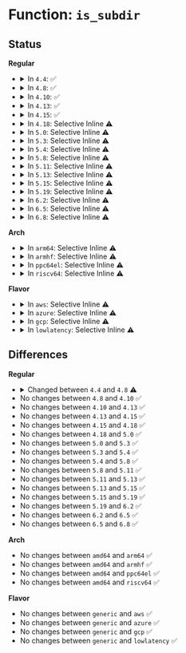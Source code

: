 # Function: <code>is_subdir</code>

## Status
<b>Regular</b>
<ul>
<li>
<details>
<summary>In <code>4.4</code>: ✅</summary>

```c
int is_subdir(struct dentry *new_dentry, struct dentry *old_dentry);
```

**Collision:** Unique Global

**Inline:** No

**Transformation:** False

**Instances:**

```
In fs/dcache.c (ffffffff81226540)
Location: fs/dcache.c:3302
Inline: False
Direct callers:
  - fs/namei.c:path_connected
  - fs/namespace.c:copy_tree
  - fs/namespace.c:do_mount
  - fs/namespace.c:is_path_reachable
```
**Symbols:**

```
ffffffff81226540-ffffffff81226590: is_subdir (STB_GLOBAL)
```
</details>
</li>
<li>
<details>
<summary>In <code>4.8</code>: ✅</summary>

```c
bool is_subdir(struct dentry *new_dentry, struct dentry *old_dentry);
```

**Collision:** Unique Global

**Inline:** No

**Transformation:** False

**Instances:**

```
In fs/dcache.c (ffffffff8124ec00)
Location: fs/dcache.c:3469
Inline: False
Direct callers:
  - fs/namei.c:path_parent_directory
  - fs/namei.c:follow_dotdot_rcu
  - fs/namespace.c:is_path_reachable
  - fs/namespace.c:do_mount
  - fs/namespace.c:copy_tree
```
**Symbols:**

```
ffffffff8124ec00-ffffffff8124ec4f: is_subdir (STB_GLOBAL)
```
</details>
</li>
<li>
<details>
<summary>In <code>4.10</code>: ✅</summary>

```c
bool is_subdir(struct dentry *new_dentry, struct dentry *old_dentry);
```

**Collision:** Unique Global

**Inline:** No

**Transformation:** False

**Instances:**

```
In fs/dcache.c (ffffffff81261c10)
Location: fs/dcache.c:3479
Inline: False
Direct callers:
  - fs/namei.c:path_parent_directory
  - fs/namei.c:follow_dotdot_rcu
  - fs/namespace.c:is_path_reachable
  - fs/namespace.c:do_mount
  - fs/namespace.c:copy_tree
```
**Symbols:**

```
ffffffff81261c10-ffffffff81261c5f: is_subdir (STB_GLOBAL)
```
</details>
</li>
<li>
<details>
<summary>In <code>4.13</code>: ✅</summary>

```c
bool is_subdir(struct dentry *new_dentry, struct dentry *old_dentry);
```

**Collision:** Unique Global

**Inline:** No

**Transformation:** False

**Instances:**

```
In fs/dcache.c (ffffffff8126f4d0)
Location: fs/dcache.c:3509
Inline: False
Direct callers:
  - fs/namei.c:path_parent_directory
  - fs/namei.c:follow_dotdot_rcu
  - fs/namespace.c:is_path_reachable
  - fs/namespace.c:do_mount
  - fs/namespace.c:copy_tree
```
**Symbols:**

```
ffffffff8126f4d0-ffffffff8126f51f: is_subdir (STB_GLOBAL)
```
</details>
</li>
<li>
<details>
<summary>In <code>4.15</code>: ✅</summary>

```c
bool is_subdir(struct dentry *new_dentry, struct dentry *old_dentry);
```

**Collision:** Unique Global

**Inline:** No

**Transformation:** False

**Instances:**

```
In fs/dcache.c (ffffffff81291df0)
Location: fs/dcache.c:3521
Inline: False
Direct callers:
  - fs/namei.c:path_connected
  - fs/namespace.c:is_path_reachable
  - fs/namespace.c:do_mount
  - fs/namespace.c:copy_tree
```
**Symbols:**

```
ffffffff81291df0-ffffffff81291e3e: is_subdir (STB_GLOBAL)
```
</details>
</li>
<li>
<details>
<summary>In <code>4.18</code>: Selective Inline ⚠️</summary>

```c
bool is_subdir(struct dentry *new_dentry, struct dentry *old_dentry);
```

**Collision:** Unique Global

**Inline:** Selective

**Transformation:** False

**Instances:**

```
In fs/dcache.c (ffffffff812b47a0)
Location: fs/dcache.c:3044
Inline: True
Direct callers:
  - fs/namei.c:path_openat
  - fs/namei.c:path_mountpoint
  - fs/namei.c:walk_component
  - fs/namei.c:path_parent_directory
  - fs/namespace.c:is_path_reachable
  - fs/namespace.c:do_mount
  - fs/namespace.c:copy_tree
```
**Symbols:**

```
ffffffff812b47a0-ffffffff812b47ee: is_subdir (STB_GLOBAL)
```
</details>
</li>
<li>
<details>
<summary>In <code>5.0</code>: Selective Inline ⚠️</summary>

```c
bool is_subdir(struct dentry *new_dentry, struct dentry *old_dentry);
```

**Collision:** Unique Global

**Inline:** Selective

**Transformation:** False

**Instances:**

```
In fs/dcache.c (ffffffff812c9a20)
Location: fs/dcache.c:2998
Inline: True
Direct callers:
  - fs/namei.c:path_parent_directory
  - fs/namei.c:follow_dotdot_rcu
  - fs/namespace.c:is_path_reachable
  - fs/namespace.c:do_mount
  - fs/namespace.c:copy_tree
```
**Symbols:**

```
ffffffff812c9a20-ffffffff812c9a6e: is_subdir (STB_GLOBAL)
```
</details>
</li>
<li>
<details>
<summary>In <code>5.3</code>: Selective Inline ⚠️</summary>

```c
bool is_subdir(struct dentry *new_dentry, struct dentry *old_dentry);
```

**Collision:** Unique Global

**Inline:** Selective

**Transformation:** False

**Instances:**

```
In fs/dcache.c (ffffffff812e6420)
Location: fs/dcache.c:3067
Inline: True
Direct callers:
  - fs/namei.c:path_parent_directory
  - fs/namei.c:follow_dotdot_rcu
  - fs/namespace.c:is_path_reachable
  - fs/namespace.c:copy_tree
```
**Symbols:**

```
ffffffff812e6420-ffffffff812e6476: is_subdir (STB_GLOBAL)
```
</details>
</li>
<li>
<details>
<summary>In <code>5.4</code>: Selective Inline ⚠️</summary>

```c
bool is_subdir(struct dentry *new_dentry, struct dentry *old_dentry);
```

**Collision:** Unique Global

**Inline:** Selective

**Transformation:** False

**Instances:**

```
In fs/dcache.c (ffffffff812f7f80)
Location: fs/dcache.c:3067
Inline: True
Direct callers:
  - fs/namei.c:path_parent_directory
  - fs/namei.c:follow_dotdot_rcu
  - fs/namespace.c:is_path_reachable
  - fs/namespace.c:copy_tree
```
**Symbols:**

```
ffffffff812f7f80-ffffffff812f7fd6: is_subdir (STB_GLOBAL)
```
</details>
</li>
<li>
<details>
<summary>In <code>5.8</code>: Selective Inline ⚠️</summary>

```c
bool is_subdir(struct dentry *new_dentry, struct dentry *old_dentry);
```

**Collision:** Unique Global

**Inline:** Selective

**Transformation:** False

**Instances:**

```
In fs/dcache.c (ffffffff81330b60)
Location: fs/dcache.c:3088
Inline: True
Direct callers:
  - fs/namei.c:path_pts
  - fs/namei.c:follow_dotdot
  - fs/namei.c:follow_dotdot_rcu
  - fs/namespace.c:path_is_under
  - fs/namespace.c:__do_loopback
  - fs/namespace.c:copy_tree
  - fs/pnode.c:propagate_mnt
  - fs/pnode.c:propagate_mnt
```
**Symbols:**

```
ffffffff81330b60-ffffffff81330bba: is_subdir (STB_GLOBAL)
```
</details>
</li>
<li>
<details>
<summary>In <code>5.11</code>: Selective Inline ⚠️</summary>

```c
bool is_subdir(struct dentry *new_dentry, struct dentry *old_dentry);
```

**Collision:** Unique Global

**Inline:** Selective

**Transformation:** False

**Instances:**

```
In fs/dcache.c (ffffffff8133c4d0)
Location: fs/dcache.c:3095
Inline: True
Direct callers:
  - fs/namei.c:path_pts
  - fs/namei.c:follow_dotdot
  - fs/namei.c:follow_dotdot_rcu
  - fs/namespace.c:path_is_under
  - fs/namespace.c:__do_loopback
  - fs/namespace.c:copy_tree
  - fs/pnode.c:propagate_mnt
  - fs/pnode.c:propagate_mnt
```
**Symbols:**

```
ffffffff8133c4d0-ffffffff8133c549: is_subdir (STB_GLOBAL)
```
</details>
</li>
<li>
<details>
<summary>In <code>5.13</code>: Selective Inline ⚠️</summary>

```c
bool is_subdir(struct dentry *new_dentry, struct dentry *old_dentry);
```

**Collision:** Unique Global

**Inline:** Selective

**Transformation:** False

**Instances:**

```
In fs/dcache.c (ffffffff81342960)
Location: fs/dcache.c:3121
Inline: True
Direct callers:
  - fs/namei.c:path_pts
  - fs/namespace.c:path_is_under
  - fs/namespace.c:__do_loopback
  - fs/namespace.c:clone_private_mount
  - fs/namespace.c:copy_tree
  - fs/pnode.c:propagate_mnt
  - fs/pnode.c:propagate_mnt
```
**Symbols:**

```
ffffffff81342960-ffffffff813429d9: is_subdir (STB_GLOBAL)
```
</details>
</li>
<li>
<details>
<summary>In <code>5.15</code>: Selective Inline ⚠️</summary>

```c
bool is_subdir(struct dentry *new_dentry, struct dentry *old_dentry);
```

**Collision:** Unique Global

**Inline:** Selective

**Transformation:** False

**Instances:**

```
In fs/dcache.c (ffffffff81390280)
Location: fs/dcache.c:3123
Inline: True
Direct callers:
  - fs/namei.c:path_pts
  - fs/namespace.c:path_is_under
  - fs/namespace.c:do_set_group
  - fs/namespace.c:do_set_group
  - fs/namespace.c:__do_loopback
  - fs/namespace.c:clone_private_mount
  - fs/namespace.c:copy_tree
  - fs/pnode.c:propagate_mnt
  - fs/pnode.c:propagate_mnt
```
**Symbols:**

```
ffffffff81390280-ffffffff813902f9: is_subdir (STB_GLOBAL)
```
</details>
</li>
<li>
<details>
<summary>In <code>5.19</code>: Selective Inline ⚠️</summary>

```c
bool is_subdir(struct dentry *new_dentry, struct dentry *old_dentry);
```

**Collision:** Unique Global

**Inline:** Selective

**Transformation:** False

**Instances:**

```
In fs/dcache.c (ffffffff81411ed0)
Location: fs/dcache.c:3147
Inline: True
Direct callers:
  - fs/namei.c:path_pts
  - fs/namei.c:handle_dots
  - fs/namei.c:handle_dots
  - fs/namespace.c:path_is_under
  - fs/namespace.c:do_set_group
  - fs/namespace.c:do_set_group
  - fs/namespace.c:__do_loopback
  - fs/namespace.c:clone_private_mount
  - fs/namespace.c:copy_tree
  - fs/pnode.c:propagate_mnt
  - fs/pnode.c:propagate_mnt
```
**Symbols:**

```
ffffffff81411ed0-ffffffff81411f62: is_subdir (STB_GLOBAL)
```
</details>
</li>
<li>
<details>
<summary>In <code>6.2</code>: Selective Inline ⚠️</summary>

```c
bool is_subdir(struct dentry *new_dentry, struct dentry *old_dentry);
```

**Collision:** Unique Global

**Inline:** Selective

**Transformation:** False

**Instances:**

```
In fs/dcache.c (ffffffff8149cca0)
Location: fs/dcache.c:3203
Inline: True
Direct callers:
  - fs/namei.c:path_pts
  - fs/namei.c:handle_dots
  - fs/namei.c:follow_dotdot_rcu
  - fs/namespace.c:path_is_under
  - fs/namespace.c:do_set_group
  - fs/namespace.c:do_set_group
  - fs/namespace.c:__do_loopback
  - fs/namespace.c:clone_private_mount
  - fs/namespace.c:copy_tree
  - fs/pnode.c:propagate_mnt
  - fs/pnode.c:propagate_mnt
```
**Symbols:**

```
ffffffff8149cca0-ffffffff8149cd32: is_subdir (STB_GLOBAL)
```
</details>
</li>
<li>
<details>
<summary>In <code>6.5</code>: Selective Inline ⚠️</summary>

```c
bool is_subdir(struct dentry *new_dentry, struct dentry *old_dentry);
```

**Collision:** Unique Global

**Inline:** Selective

**Transformation:** False

**Instances:**

```
In fs/dcache.c (ffffffff814d20c0)
Location: fs/dcache.c:3203
Inline: True
Direct callers:
  - fs/namei.c:path_pts
  - fs/namei.c:handle_dots
  - fs/namei.c:handle_dots
  - fs/namespace.c:path_is_under
  - fs/namespace.c:do_set_group
  - fs/namespace.c:do_set_group
  - fs/namespace.c:__do_loopback
  - fs/namespace.c:clone_private_mount
  - fs/namespace.c:copy_tree
  - fs/pnode.c:propagate_mnt
  - fs/pnode.c:propagate_mnt
```
**Symbols:**

```
ffffffff814d20c0-ffffffff814d2152: is_subdir (STB_GLOBAL)
```
</details>
</li>
<li>
<details>
<summary>In <code>6.8</code>: Selective Inline ⚠️</summary>

```c
bool is_subdir(struct dentry *new_dentry, struct dentry *old_dentry);
```

**Collision:** Unique Global

**Inline:** Selective

**Transformation:** False

**Instances:**

```
In fs/dcache.c (ffffffff81504b00)
Location: fs/dcache.c:3030
Inline: True
Direct callers:
  - fs/namei.c:path_pts
  - fs/namei.c:handle_dots
  - fs/namei.c:handle_dots
  - fs/namespace.c:__ia32_sys_listmount
  - fs/namespace.c:__ia32_sys_listmount
  - fs/namespace.c:__x64_sys_listmount
  - fs/namespace.c:__x64_sys_listmount
  - fs/namespace.c:do_statmount
  - fs/namespace.c:path_is_under
  - fs/namespace.c:do_set_group
  - fs/namespace.c:do_set_group
  - fs/namespace.c:__do_loopback
  - fs/namespace.c:clone_private_mount
  - fs/namespace.c:copy_tree
  - fs/pnode.c:propagate_mnt
  - fs/pnode.c:propagate_mnt
```
**Symbols:**

```
ffffffff81504b00-ffffffff81504b92: is_subdir (STB_GLOBAL)
```
</details>
</li>
</ul>
<b>Arch</b>
<ul>
<li>
<details>
<summary>In <code>arm64</code>: Selective Inline ⚠️</summary>

```c
bool is_subdir(struct dentry *new_dentry, struct dentry *old_dentry);
```

**Collision:** Unique Global

**Inline:** Selective

**Transformation:** False

**Instances:**

```
In fs/dcache.c (ffff8000103a5340)
Location: fs/dcache.c:3067
Inline: True
Direct callers:
  - fs/namei.c:path_parent_directory
  - fs/namei.c:path_parent_directory
  - fs/namei.c:follow_dotdot_rcu
  - fs/namespace.c:is_path_reachable
  - fs/namespace.c:copy_tree
```
**Symbols:**

```
ffff8000103a5340-ffff8000103a53dc: is_subdir (STB_GLOBAL)
```
</details>
</li>
<li>
<details>
<summary>In <code>armhf</code>: Selective Inline ⚠️</summary>

```c
bool is_subdir(struct dentry *new_dentry, struct dentry *old_dentry);
```

**Collision:** Unique Global

**Inline:** Selective

**Transformation:** False

**Instances:**

```
In fs/dcache.c (c0587f4c)
Location: fs/dcache.c:3067
Inline: True
Direct callers:
  - fs/namei.c:path_connected
  - fs/namespace.c:is_path_reachable
  - fs/namespace.c:__do_loopback
  - fs/namespace.c:copy_tree
```
**Symbols:**

```
c0587f4c-c0588000: is_subdir (STB_GLOBAL)
```
</details>
</li>
<li>
<details>
<summary>In <code>ppc64el</code>: Selective Inline ⚠️</summary>

```c
bool is_subdir(struct dentry *new_dentry, struct dentry *old_dentry);
```

**Collision:** Unique Global

**Inline:** Selective

**Transformation:** False

**Instances:**

```
In fs/dcache.c (c0000000004a03d0)
Location: fs/dcache.c:3067
Inline: True
Direct callers:
  - fs/namei.c:path_parent_directory
  - fs/namei.c:follow_dotdot_rcu
  - fs/namespace.c:is_path_reachable
  - fs/namespace.c:copy_tree
```
**Symbols:**

```
c0000000004a03d0-c0000000004a047c: is_subdir (STB_GLOBAL)
```
</details>
</li>
<li>
<details>
<summary>In <code>riscv64</code>: Selective Inline ⚠️</summary>

```c
bool is_subdir(struct dentry *new_dentry, struct dentry *old_dentry);
```

**Collision:** Unique Global

**Inline:** Selective

**Transformation:** False

**Instances:**

```
In fs/dcache.c (ffffffe00026c680)
Location: fs/dcache.c:3067
Inline: True
Direct callers:
  - fs/namei.c:path_parent_directory
  - fs/namei.c:follow_dotdot_rcu
  - fs/namespace.c:is_path_reachable
  - fs/namespace.c:copy_tree
```
**Symbols:**

```
ffffffe00026c680-ffffffe00026c6f8: is_subdir (STB_GLOBAL)
```
</details>
</li>
</ul>
<b>Flavor</b>
<ul>
<li>
<details>
<summary>In <code>aws</code>: Selective Inline ⚠️</summary>

```c
bool is_subdir(struct dentry *new_dentry, struct dentry *old_dentry);
```

**Collision:** Unique Global

**Inline:** Selective

**Transformation:** False

**Instances:**

```
In fs/dcache.c (ffffffff812f0560)
Location: fs/dcache.c:3067
Inline: True
Direct callers:
  - fs/namei.c:path_parent_directory
  - fs/namei.c:follow_dotdot_rcu
  - fs/namespace.c:is_path_reachable
  - fs/namespace.c:copy_tree
```
**Symbols:**

```
ffffffff812f0560-ffffffff812f05b6: is_subdir (STB_GLOBAL)
```
</details>
</li>
<li>
<details>
<summary>In <code>azure</code>: Selective Inline ⚠️</summary>

```c
bool is_subdir(struct dentry *new_dentry, struct dentry *old_dentry);
```

**Collision:** Unique Global

**Inline:** Selective

**Transformation:** False

**Instances:**

```
In fs/dcache.c (ffffffff812e1190)
Location: fs/dcache.c:3067
Inline: True
Direct callers:
  - fs/namei.c:path_parent_directory
  - fs/namei.c:follow_dotdot_rcu
  - fs/namespace.c:is_path_reachable
  - fs/namespace.c:copy_tree
```
**Symbols:**

```
ffffffff812e1190-ffffffff812e11e6: is_subdir (STB_GLOBAL)
```
</details>
</li>
<li>
<details>
<summary>In <code>gcp</code>: Selective Inline ⚠️</summary>

```c
bool is_subdir(struct dentry *new_dentry, struct dentry *old_dentry);
```

**Collision:** Unique Global

**Inline:** Selective

**Transformation:** False

**Instances:**

```
In fs/dcache.c (ffffffff812ee370)
Location: fs/dcache.c:3067
Inline: True
Direct callers:
  - fs/namei.c:path_parent_directory
  - fs/namei.c:follow_dotdot_rcu
  - fs/namespace.c:is_path_reachable
  - fs/namespace.c:copy_tree
```
**Symbols:**

```
ffffffff812ee370-ffffffff812ee3c6: is_subdir (STB_GLOBAL)
```
</details>
</li>
<li>
<details>
<summary>In <code>lowlatency</code>: Selective Inline ⚠️</summary>

```c
bool is_subdir(struct dentry *new_dentry, struct dentry *old_dentry);
```

**Collision:** Unique Global

**Inline:** Selective

**Transformation:** False

**Instances:**

```
In fs/dcache.c (ffffffff812ff910)
Location: fs/dcache.c:3067
Inline: True
Direct callers:
  - fs/namei.c:path_parent_directory
  - fs/namei.c:follow_dotdot_rcu
  - fs/namespace.c:is_path_reachable
  - fs/namespace.c:copy_tree
```
**Symbols:**

```
ffffffff812ff910-ffffffff812ff98f: is_subdir (STB_GLOBAL)
```
</details>
</li>
</ul>

## Differences
<b>Regular</b>
<ul>
<li>
<details>
<summary>Changed between <code>4.4</code> and <code>4.8</code> ⚠️</summary>
<ul>
<li>
<b>Return type changed. </b>
<code>int</code> ➡️ <code>bool</code>
</li>
</ul>
</details>
</li>
<li>
No changes between <code>4.8</code> and <code>4.10</code> ✅
</li>
<li>
No changes between <code>4.10</code> and <code>4.13</code> ✅
</li>
<li>
No changes between <code>4.13</code> and <code>4.15</code> ✅
</li>
<li>
No changes between <code>4.15</code> and <code>4.18</code> ✅
</li>
<li>
No changes between <code>4.18</code> and <code>5.0</code> ✅
</li>
<li>
No changes between <code>5.0</code> and <code>5.3</code> ✅
</li>
<li>
No changes between <code>5.3</code> and <code>5.4</code> ✅
</li>
<li>
No changes between <code>5.4</code> and <code>5.8</code> ✅
</li>
<li>
No changes between <code>5.8</code> and <code>5.11</code> ✅
</li>
<li>
No changes between <code>5.11</code> and <code>5.13</code> ✅
</li>
<li>
No changes between <code>5.13</code> and <code>5.15</code> ✅
</li>
<li>
No changes between <code>5.15</code> and <code>5.19</code> ✅
</li>
<li>
No changes between <code>5.19</code> and <code>6.2</code> ✅
</li>
<li>
No changes between <code>6.2</code> and <code>6.5</code> ✅
</li>
<li>
No changes between <code>6.5</code> and <code>6.8</code> ✅
</li>
</ul>
<b>Arch</b>
<ul>
<li>
No changes between <code>amd64</code> and <code>arm64</code> ✅
</li>
<li>
No changes between <code>amd64</code> and <code>armhf</code> ✅
</li>
<li>
No changes between <code>amd64</code> and <code>ppc64el</code> ✅
</li>
<li>
No changes between <code>amd64</code> and <code>riscv64</code> ✅
</li>
</ul>
<b>Flavor</b>
<ul>
<li>
No changes between <code>generic</code> and <code>aws</code> ✅
</li>
<li>
No changes between <code>generic</code> and <code>azure</code> ✅
</li>
<li>
No changes between <code>generic</code> and <code>gcp</code> ✅
</li>
<li>
No changes between <code>generic</code> and <code>lowlatency</code> ✅
</li>
</ul>
